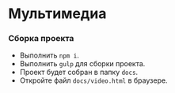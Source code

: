 # Мультимедиа

### Сборка проекта

- Выполнить `npm i`.
- Выполнить `gulp` для сборки проекта.
- Проект будет собран в папку `docs`. 
- Откройте файл `docs/video.html` в браузере.

